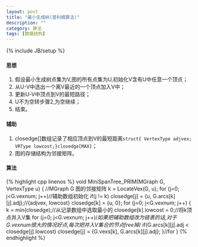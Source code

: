 ```yaml
---
layout: post
title: "最小生成树(普利姆算法)"
description: ""
category: 算法
tags: [数据结构]
---
```

{% include JB/setup %}

#### 思想

1. 假设最小生成树点集为V,图的所有点集为U,初始化V含有U中任意一个顶点；
2. 从U-V中选出一个离V最近的一个顶点加入V中；
3. 更新U-V中顶点到V的最短路径；
4. U不为空转步骤2,为空继续；
5. 结束。

<!--more-->
#### 辅助

1. closedge\[\]数组记录了相应顶点到V的最短距离`struct{ VertexType adjvex; VRType lowcost;}closedge[MAX]`；
2. 图的存储结构为邻接矩阵。

#### 算法
{% highlight cpp linenos %}
void MiniSpanTree_PRIM(MGraph G, VertexType u)
{
    //MGraph G 图的邻接矩阵
    k = LocateVex(G, u);
    for (j=0; j<G.vexnum; j++)//辅助数组初始化
        if(j != k)
            closedge[j] = {u, G.arcs[k][j].adj};//{adjvex, lowcost}
    closedge[k] = {u, 0};
    for (j=0; j<G.vexnum; j++) {
        k = min(closedge);//从记录数组中选取最小的
        closedge[k].lowcost = 0;//将k顶点并入V集
        for (j=0; j<G.vexnum; j++)/*如果把辅助数组改为链表的话,对于G.vexnum很大的情况好点,每次把并入V集合的节点free掉*/
            if(G.arcs[k][j].adj < closedge[j].lowcost)
                closedge[j] = {G.vexs[k], G.arcs[k][j].adj};
    }//for
}
{% endhighlight %}